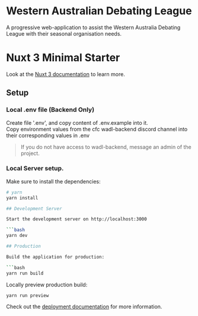 # Western Australian Debating League
A progressive web-application to assist the Western Australia Debating League with their seasonal organisation needs.

# Nuxt 3 Minimal Starter

Look at the [Nuxt 3 documentation](https://nuxt.com/docs/getting-started/introduction) to learn more.

## Setup

### Local .env file **(Backend Only)**
Create file '.env', and copy content of .env.example into it.  
Copy environment values from the cfc wadl-backend discord channel 
into their corresponding values in .env  
> If you do not have access to wadl-backend, message an admin of the project.

### Local Server setup.
Make sure to install the dependencies:

```bash
# yarn
yarn install

## Development Server

Start the development server on http://localhost:3000

```bash
yarn dev

## Production

Build the application for production:

```bash
yarn run build
```

Locally preview production build:

```bash
yarn run preview
```

Check out the [deployment documentation](https://nuxt.com/docs/getting-started/deployment) for more information.
